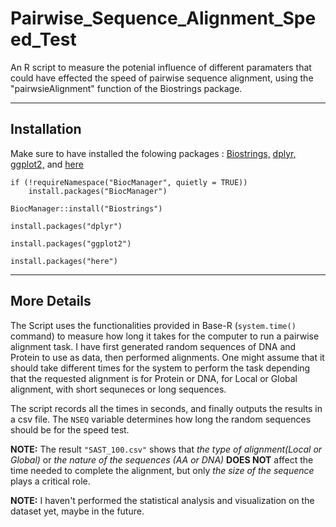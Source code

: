 # Pairwise_Sequence_Alignment_Speed_Test
An R script to measure the potenial influence of different paramaters that could have effected the speed of pairwise sequence alignment, using the "pairwsieAlignment" function of the Biostrings package.

---------------------------------------------------------------------------------------------------------
## Installation
Make sure to have installed the folowing packages : [Biostrings,](https://bioconductor.org/packages/release/bioc/html/Biostrings.html) [dplyr,](https://dplyr.tidyverse.org/) [ggplot2,](https://ggplot2.tidyverse.org/) and [here](https://here.r-lib.org/)

```
if (!requireNamespace("BiocManager", quietly = TRUE))
    install.packages("BiocManager")

BiocManager::install("Biostrings")
```

```
install.packages("dplyr")
```

```
install.packages("ggplot2")
```

```
install.packages("here")
```

----------------------------------------------------------------------------------------------------------
## More Details
The Script uses the functionalities provided in Base-R (`system.time()` command) to measure how long it takes for the computer to run a pairwise alignment task. I have first generated random sequences of DNA and Protein to use as data, then performed alignments. One might assume that it should take different times for the system to perform the task depending that the requested alignment is for Protein or DNA, for Local or Global alignment, with short sequneces or long sequences.

The script records all the times in seconds, and finally outputs the results in a csv file.
The `NSEQ` variable determines how long the random sequences should be for the speed test.

**NOTE:** The result `"SAST_100.csv"` shows that *the type of alignment(Local or Global)* or *the nature of the sequences (AA or DNA)* **DOES NOT** affect the time needed to complete the alignment, but only *the size of the sequence* plays a critical role.

**NOTE:** I haven't performed the statistical analysis and visualization on the dataset yet, maybe in the future.



